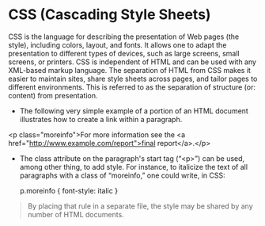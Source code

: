 # CSS (Cascading Style Sheets)

CSS is the language for describing the presentation of Web pages (the style), including colors, layout, and fonts. It allows one to adapt the presentation to different types of devices, such as large screens, small screens, or printers. CSS is independent of HTML and can be used with any XML-based markup language. The separation of HTML from CSS makes it easier to maintain sites, share style sheets across pages, and tailor pages to different environments. This is referred to as the separation of structure (or: content) from presentation.

- The following very simple example of a portion of an HTML document illustrates how to create a link within a paragraph.

\<p class="moreinfo">For more information see the
\<a href="http://www.example.com/report">final report\</a>.\</p>

- The class attribute on the paragraph's start tag (“\<p>”) can be used, among other thing, to add style. For instance, to italicize the text of all paragraphs with a class of “moreinfo,” one could write, in CSS:

  p.moreinfo { font-style: italic }

> By placing that rule in a separate file, the style may be shared by any number of HTML documents.
